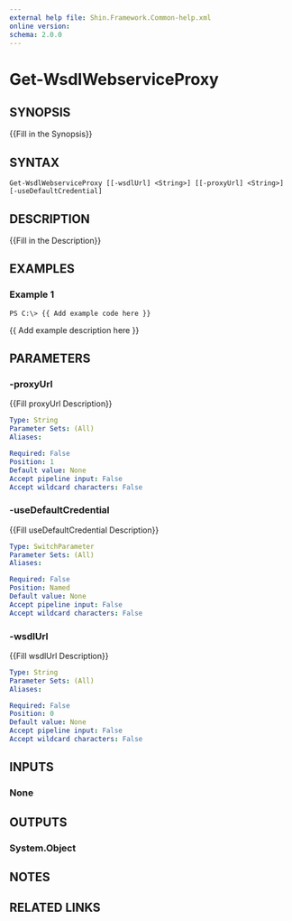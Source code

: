 ```yaml
---
external help file: Shin.Framework.Common-help.xml
online version: 
schema: 2.0.0
---
```


# Get-WsdlWebserviceProxy

## SYNOPSIS
{{Fill in the Synopsis}}

## SYNTAX

```
Get-WsdlWebserviceProxy [[-wsdlUrl] <String>] [[-proxyUrl] <String>] [-useDefaultCredential]
```

## DESCRIPTION
{{Fill in the Description}}

## EXAMPLES

### Example 1
```
PS C:\> {{ Add example code here }}
```

{{ Add example description here }}

## PARAMETERS

### -proxyUrl
{{Fill proxyUrl Description}}

```yaml
Type: String
Parameter Sets: (All)
Aliases: 

Required: False
Position: 1
Default value: None
Accept pipeline input: False
Accept wildcard characters: False
```

### -useDefaultCredential
{{Fill useDefaultCredential Description}}

```yaml
Type: SwitchParameter
Parameter Sets: (All)
Aliases: 

Required: False
Position: Named
Default value: None
Accept pipeline input: False
Accept wildcard characters: False
```

### -wsdlUrl
{{Fill wsdlUrl Description}}

```yaml
Type: String
Parameter Sets: (All)
Aliases: 

Required: False
Position: 0
Default value: None
Accept pipeline input: False
Accept wildcard characters: False
```

## INPUTS

### None


## OUTPUTS

### System.Object

## NOTES

## RELATED LINKS

